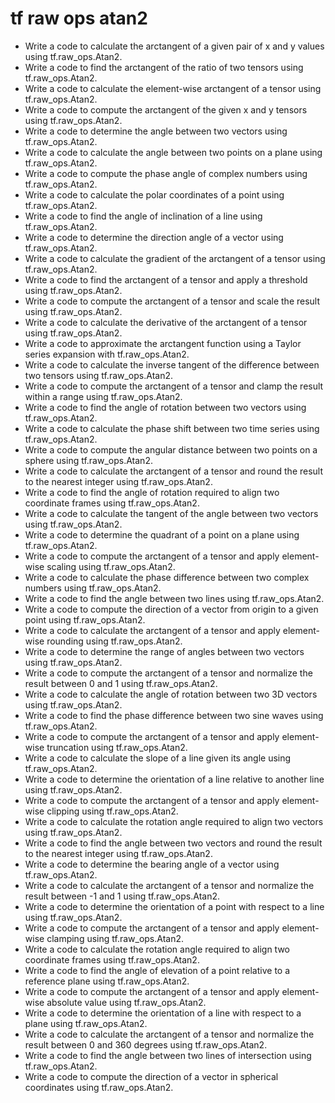 # tf raw ops atan2

- Write a code to calculate the arctangent of a given pair of x and y values using tf.raw_ops.Atan2.
- Write a code to find the arctangent of the ratio of two tensors using tf.raw_ops.Atan2.
- Write a code to calculate the element-wise arctangent of a tensor using tf.raw_ops.Atan2.
- Write a code to compute the arctangent of the given x and y tensors using tf.raw_ops.Atan2.
- Write a code to determine the angle between two vectors using tf.raw_ops.Atan2.
- Write a code to calculate the angle between two points on a plane using tf.raw_ops.Atan2.
- Write a code to compute the phase angle of complex numbers using tf.raw_ops.Atan2.
- Write a code to calculate the polar coordinates of a point using tf.raw_ops.Atan2.
- Write a code to find the angle of inclination of a line using tf.raw_ops.Atan2.
- Write a code to determine the direction angle of a vector using tf.raw_ops.Atan2.
- Write a code to calculate the gradient of the arctangent of a tensor using tf.raw_ops.Atan2.
- Write a code to find the arctangent of a tensor and apply a threshold using tf.raw_ops.Atan2.
- Write a code to compute the arctangent of a tensor and scale the result using tf.raw_ops.Atan2.
- Write a code to calculate the derivative of the arctangent of a tensor using tf.raw_ops.Atan2.
- Write a code to approximate the arctangent function using a Taylor series expansion with tf.raw_ops.Atan2.
- Write a code to calculate the inverse tangent of the difference between two tensors using tf.raw_ops.Atan2.
- Write a code to compute the arctangent of a tensor and clamp the result within a range using tf.raw_ops.Atan2.
- Write a code to find the angle of rotation between two vectors using tf.raw_ops.Atan2.
- Write a code to calculate the phase shift between two time series using tf.raw_ops.Atan2.
- Write a code to compute the angular distance between two points on a sphere using tf.raw_ops.Atan2.
- Write a code to calculate the arctangent of a tensor and round the result to the nearest integer using tf.raw_ops.Atan2.
- Write a code to find the angle of rotation required to align two coordinate frames using tf.raw_ops.Atan2.
- Write a code to calculate the tangent of the angle between two vectors using tf.raw_ops.Atan2.
- Write a code to determine the quadrant of a point on a plane using tf.raw_ops.Atan2.
- Write a code to compute the arctangent of a tensor and apply element-wise scaling using tf.raw_ops.Atan2.
- Write a code to calculate the phase difference between two complex numbers using tf.raw_ops.Atan2.
- Write a code to find the angle between two lines using tf.raw_ops.Atan2.
- Write a code to compute the direction of a vector from origin to a given point using tf.raw_ops.Atan2.
- Write a code to calculate the arctangent of a tensor and apply element-wise rounding using tf.raw_ops.Atan2.
- Write a code to determine the range of angles between two vectors using tf.raw_ops.Atan2.
- Write a code to compute the arctangent of a tensor and normalize the result between 0 and 1 using tf.raw_ops.Atan2.
- Write a code to calculate the angle of rotation between two 3D vectors using tf.raw_ops.Atan2.
- Write a code to find the phase difference between two sine waves using tf.raw_ops.Atan2.
- Write a code to compute the arctangent of a tensor and apply element-wise truncation using tf.raw_ops.Atan2.
- Write a code to calculate the slope of a line given its angle using tf.raw_ops.Atan2.
- Write a code to determine the orientation of a line relative to another line using tf.raw_ops.Atan2.
- Write a code to compute the arctangent of a tensor and apply element-wise clipping using tf.raw_ops.Atan2.
- Write a code to calculate the rotation angle required to align two vectors using tf.raw_ops.Atan2.
- Write a code to find the angle between two vectors and round the result to the nearest integer using tf.raw_ops.Atan2.
- Write a code to determine the bearing angle of a vector using tf.raw_ops.Atan2.
- Write a code to calculate the arctangent of a tensor and normalize the result between -1 and 1 using tf.raw_ops.Atan2.
- Write a code to determine the orientation of a point with respect to a line using tf.raw_ops.Atan2.
- Write a code to compute the arctangent of a tensor and apply element-wise clamping using tf.raw_ops.Atan2.
- Write a code to calculate the rotation angle required to align two coordinate frames using tf.raw_ops.Atan2.
- Write a code to find the angle of elevation of a point relative to a reference plane using tf.raw_ops.Atan2.
- Write a code to compute the arctangent of a tensor and apply element-wise absolute value using tf.raw_ops.Atan2.
- Write a code to determine the orientation of a line with respect to a plane using tf.raw_ops.Atan2.
- Write a code to calculate the arctangent of a tensor and normalize the result between 0 and 360 degrees using tf.raw_ops.Atan2.
- Write a code to find the angle between two lines of intersection using tf.raw_ops.Atan2.
- Write a code to compute the direction of a vector in spherical coordinates using tf.raw_ops.Atan2.